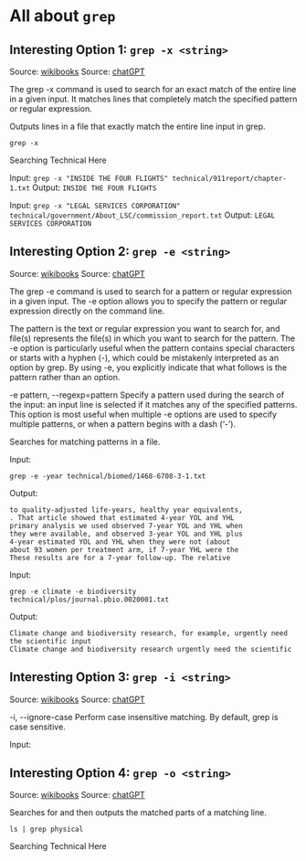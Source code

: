# All about ```grep```

## Interesting Option 1: ```grep -x <string>```
Source: [wikibooks](https://en.wikibooks.org/wiki/Grep)
Source: [chatGPT](https://openai.com/blog/chatgpt)

The grep -x command is used to search for an exact match of the entire line in a given input. It matches lines that completely match the specified pattern or regular expression.

Outputs lines in a file that exactly match the entire line input in grep.

```
grep -x 
```
Searching Technical Here

Input:
```grep -x "INSIDE THE FOUR FLIGHTS" technical/911report/chapter-1.txt```
Output:
```INSIDE THE FOUR FLIGHTS```

Input:
```grep -x "LEGAL SERVICES CORPORATION" technical/government/About_LSC/commission_report.txt```
Output:
```LEGAL SERVICES CORPORATION```

## Interesting Option 2: ```grep -e <string>```
Source: [wikibooks](https://en.wikibooks.org/wiki/Grep)
Source: [chatGPT](https://openai.com/blog/chatgpt)

The grep -e command is used to search for a pattern or regular expression in a given input. The -e option allows you to specify the pattern or regular expression directly on the command line.

The pattern is the text or regular expression you want to search for, and file(s) represents the file(s) in which you want to search for the pattern.
The -e option is particularly useful when the pattern contains special characters or starts with a hyphen (-), which could be mistakenly interpreted as an option by grep. By using -e, you explicitly indicate that what follows is the pattern rather than an option.

 -e pattern, --regexp=pattern
             Specify a pattern used during the search of the input: an input line is selected if it matches any of the specified patterns.  This option is
             most useful when multiple -e options are used to specify multiple patterns, or when a pattern begins with a dash (‘-’).

Searches for matching patterns in a file.

Input:
```
grep -e -year technical/biomed/1468-6708-3-1.txt
```
Output:
```
to quality-adjusted life-years, healthy year equivalents,
. That article showed that estimated 4-year YOL and YHL
primary analysis we used observed 7-year YOL and YHL when
they were available, and observed 3-year YOL and YHL plus
4-year estimated YOL and YHL when they were not (about
about 93 women per treatment arm, if 7-year YHL were the
These results are for a 7-year follow-up. The relative
```
Input:
```
grep -e climate -e biodiversity technical/plos/journal.pbio.0020001.txt
```
Output:
```
Climate change and biodiversity research, for example, urgently need the scientific input
Climate change and biodiversity research urgently need the scientific
```

## Interesting Option 3: ```grep -i <string>```
Source: [wikibooks](https://en.wikibooks.org/wiki/Grep)
Source: [chatGPT](https://openai.com/blog/chatgpt)

-i, --ignore-case
             Perform case insensitive matching.  By default, grep is case sensitive.

Input:


## Interesting Option 4: ```grep -o <string>```
Source: [wikibooks](https://en.wikibooks.org/wiki/Grep)
Source: [chatGPT](https://openai.com/blog/chatgpt)

Searches for and then outputs the matched parts of a matching line.

```
ls | grep physical
```
Searching Technical Here
